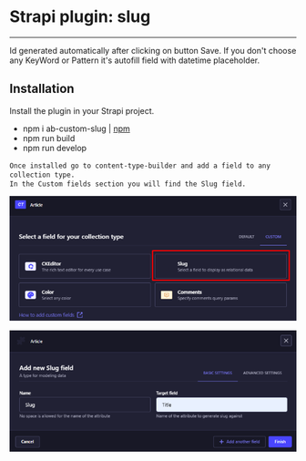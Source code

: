 # Strapi plugin: slug
---


Id generated automatically after clicking on button Save. If you don't choose any KeyWord or Pattern it's autofill field with datetime placeholder.

## Installation
Install the plugin in your Strapi project.

- npm i ab-custom-slug | [npm](https://www.npmjs.com/package/ab-custom-slug)
- npm run build  
- npm run develop


```
Once installed go to content-type-builder and add a field to any collection type.
In the Custom fields section you will find the Slug field.
```
![Alt text](image-1.png)

![Alt text](image.png)